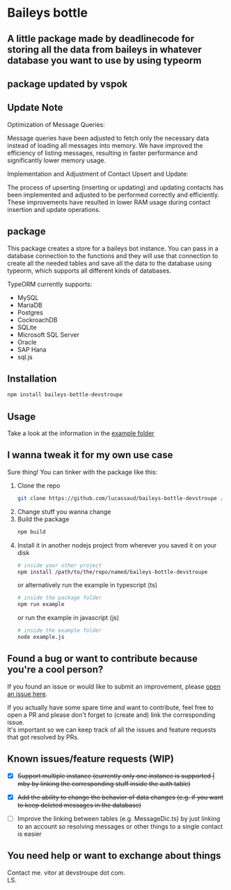 # Baileys bottle

## A little package made by deadlinecode for storing all the data from baileys in whatever database you want to use by using typeorm

## package updated by vspok
## Update Note

Optimization of Message Queries:

Message queries have been adjusted to fetch only the necessary data instead of loading all messages into memory.
We have improved the efficiency of listing messages, resulting in faster performance and significantly lower memory usage.

Implementation and Adjustment of Contact Upsert and Update:

The process of upserting (inserting or updating) and updating contacts has been implemented and adjusted to be performed correctly and efficiently.
These improvements have resulted in lower RAM usage during contact insertion and update operations.

<!-- If you like my work please consider donate to me. https://www.buymeacoffee.com/vspok -->
## package 

This package creates a store for a baileys bot instance. You can pass in a database connection to the functions and they will use that connection to create all the needed tables and save all the data to the database using typeorm, which supports all different kinds of databases.

TypeORM currently supports:

- MySQL
- MariaDB
- Postgres
- CockroachDB
- SQLite
- Microsoft SQL Server
- Oracle
- SAP Hana
- sql.js

## Installation

```bash
npm install baileys-bottle-devstroupe
```

## Usage

Take a look at the information in the [example folder](https://github.com/vspok/baileys-bottle-devstroupe/blob/master/src/example/)

## I wanna tweak it for my own use case

Sure thing! You can tinker with the package like this:

1. Clone the repo
   ```bash
   git clone https://github.com/lucassaud/baileys-bottle-devstroupe .
   ```
2. Change stuff you wanna change
3. Build the package
   ```bash
   npm build
   ```
4. Install it in another nodejs project from wherever you saved it on your disk
   ```bash
   # inside your other project
   npm install /path/to/the/repo/named/baileys-bottle-devstroupe
   ```
   or alternatively run the example in typescript (ts)
   ```bash
   # inside the package folder
   npm run example
   ```
   or run the example in javascript (js)
   ```bash
   # inside the example folder
   node example.js
   ```


## Found a bug or want to contribute because you're a cool person?

If you found an issue or would like to submit an improvement, please [open an issue here](https://github.com/vspok/baileys-bottle-devstroupe/issues/new/choose).

If you actually have some spare time and want to contribute, feel free to open a PR and please don't forget to (create and) link the corresponding issue. <br/>
It's important so we can keep track of all the issues and feature requests that got resolved by PRs.

## Known issues/feature requests (WIP)

- [x] ~~Support multiple instance (currently only one instance is supported | mby by linking the corresponding stuff inside the auth table)~~

- [x] ~~Add the ability to change the behavior of data changes (e.g. if you want to keep deleted messages in the database)~~

- [ ] Improve the linking between tables (e.g. MessageDic.ts) by just linking to an account so resolving messages or other things to a single contact is easier

## You need help or want to exchange about things

Contact me. vitor at devstroupe dot com.<br/>
LS.<br/>
